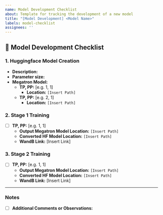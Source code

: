 ```yaml
---
name: Model Development Checklist
about: Template for tracking the development of a new model
title: "[Model Development] <Model Name>"
labels: model-checklist
assignees: ''
---
```


## 📝 Model Development Checklist

### 1. Huggingface Model Creation
- **Description:** 
- **Parameter size:**
- **Megatron Model:**
  - **TP, PP:** [e.g. 1, 1]
      - **Location:** `[Insert Path]`
  - **TP, PP:** [e.g. 2, 1]
      - **Location:** `[Insert Path]`

### 2. Stage 1 Training
- [ ] **TP, PP:** [e.g. 1, 1]
  - **Output Megatron Model Location:** `[Insert Path]`
  - **Converted HF Model Location:** `[Insert Path]`
  - **WandB Link:** [Insert Link]

### 3. Stage 2 Training
- [ ] **TP, PP:** [e.g. 1, 1]
  - **Output Megatron Model Location:** `[Insert Path]`
  - **Converted HF Model Location:** `[Insert Path]`
  - **WandB Link:** [Insert Link]
---

### Notes
- [ ] **Additional Comments or Observations:**
